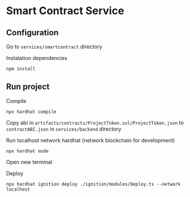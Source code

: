 # Smart Contract Service

## Configuration

Go to `services/smartcontract` directory

Instalation dependencies

```shell
npm install
```

## Run project

Compile

```shell
npx hardhat compile
```

Copy abi in `artifacts/contracts/ProjectToken.sol/ProjectToken.json` to `contractABI.json` in `services/backend` directory

Run localhost network hardhat (network blockchain for development)

```shell
npx hardhat node
```

Open new terminal

Deploy

```shell
npx hardhat ignition deploy ./ignition/modules/Deploy.ts --network localhost
```
